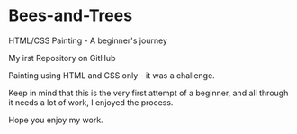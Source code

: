 # Bees-and-Trees
HTML/CSS Painting - A beginner's journey

My irst Repository on GitHub

Painting using HTML and CSS only - it was a challenge.

Keep in mind that this is the very first attempt of a beginner,
and all through it needs a lot of work, I enjoyed the process.

Hope you enjoy my work.
